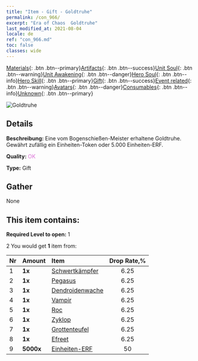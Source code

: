```yaml
---
title: "Item - Gift - Goldtruhe"
permalink: /con_966/
excerpt: "Era of Chaos  Goldtruhe"
last_modified_at: 2021-08-04
locale: de
ref: "con_966.md"
toc: false
classes: wide
---
```

 [Materials](/ItemsDE/){: .btn .btn--primary}[Artifacts](/ItemsDE/Artifacts/){: .btn .btn--success}[Unit Soul](/ItemsDE/UnitSoul/){: .btn .btn--warning}[Unit Awakening](/ItemsDE/UnitAwakening/){: .btn .btn--danger}[Hero Soul](/ItemsDE/HeroSoul/){: .btn .btn--info}[Hero Skill](/ItemsDE/HeroSkill/){: .btn .btn--primary}[Gift](/ItemsDE/Gift/){: .btn .btn--success}[Event related](/ItemsDE/Events/){: .btn .btn--warning}[Avatars](/ItemsDE/Avatars/){: .btn .btn--danger}[Consumables](/ItemsDE/Consumables/){: .btn .btn--info}[Unknown](/ItemsDE/Unknown/){: .btn .btn--primary}

 ![Goldtruhe](/images/t/i_50003.png)

## Details
 **Beschreibung:** Eine vom Bogenschießen-Meister erhaltene Goldtruhe. Gewährt zufällig ein Einheiten-Token oder 5.000 Einheiten-ERF.

 **Quality:** <span style="color: #DA70D6">OK</span>

 **Type:** Gift

## Gather

  None

## This item contains:

 **Required Level to open:** 1

 2 You would get **1** item  from:

  | Nr | Amount |     Item    | Drop Rate,% |
  |:---|:-------|:------------|:---------:|
  | 1 |  **1x** | [Schwertkämpfer](/ItemsDE/unt_193/) | 6.25 | 
  | 2 |  **1x** | [Pegasus](/ItemsDE/unt_202/) | 6.25 | 
  | 3 |  **1x** | [Dendroidenwache](/ItemsDE/unt_203/) | 6.25 | 
  | 4 |  **1x** | [Vampir](/ItemsDE/unt_211/) | 6.25 | 
  | 5 |  **1x** | [Roc](/ItemsDE/unt_221/) | 6.25 | 
  | 6 |  **1x** | [Zyklop](/ItemsDE/unt_222/) | 6.25 | 
  | 7 |  **1x** | [Grottenteufel](/ItemsDE/unt_230/) | 6.25 | 
  | 8 |  **1x** | [Efreet](/ItemsDE/unt_231/) | 6.25 | 
  | 9 |  **5000x** | [Einheiten-ERF](/ItemsDE/con_902/) | 50 | 
